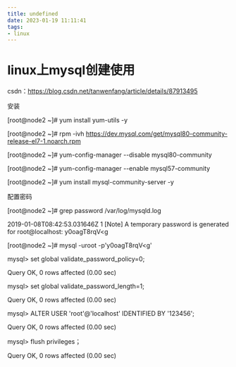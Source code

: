 ```yaml
---
title: undefined
date: 2023-01-19 11:11:41
tags:
- linux
---
```


# linux上mysql创建使用

csdn：https://blog.csdn.net/tanwenfang/article/details/87913495

安装

[root@node2 ~]# yum install yum-utils -y

[root@node2 ~]# rpm -ivh https://dev.mysql.com/get/mysql80-community-release-el7-1.noarch.rpm

[root@node2 ~]# yum-config-manager --disable mysql80-community

[root@node2 ~]# yum-config-manager --enable mysql57-community

[root@node2 ~]# yum install mysql-community-server -y

配置密码

[root@node2 ~]# grep password /var/log/mysqld.log

2019-01-08T08:42:53.031646Z 1 [Note] A temporary password is generated for root@localhost: y0oagT8rqV<g

[root@node2 ~]# mysql -uroot -p'y0oagT8rqV<g'

mysql> set global validate_password_policy=0;

Query OK, 0 rows affected (0.00 sec)

mysql> set global validate_password_length=1;

Query OK, 0 rows affected (0.00 sec)

mysql> ALTER USER 'root'@'localhost' IDENTIFIED BY '123456';

Query OK, 0 rows affected (0.00 sec)

mysql> flush privileges；

Query OK, 0 rows affected (0.00 sec)
